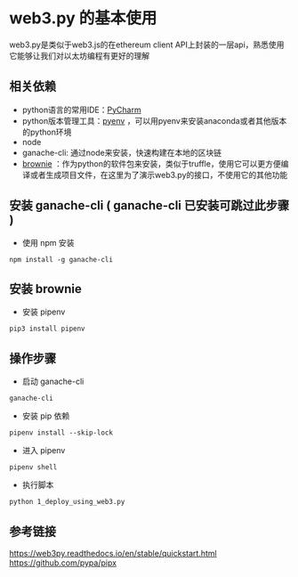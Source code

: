 # web3.py 的基本使用
web3.py是类似于web3.js的在ethereum client API上封装的一层api，熟悉使用它能够让我们对以太坊编程有更好的理解

## 相关依赖
- python语言的常用IDE：[PyCharm](https://www.jetbrains.com/pycharm/)
- python版本管理工具：[pyenv](https://github.com/pyenv/pyenv) ，可以用pyenv来安装anaconda或者其他版本的python环境
- node
- ganache-cli: 通过node来安装，快速构建在本地的区块链
- [brownie](https://eth-brownie.readthedocs.io/en/stable/toctree.html) ：作为python的软件包来安装，类似于truffle，使用它可以更方便编译或者生成项目文件，在这里为了演示web3.py的接口，不使用它的其他功能


## 安装 ganache-cli ( ganache-cli 已安装可跳过此步骤 )
- 使用 npm 安装 
```
npm install -g ganache-cli
```

## 安装 brownie
- 安装 pipenv
```
pip3 install pipenv
```

## 操作步骤
- 启动 ganache-cli
```
ganache-cli
```

- 安装 pip 依赖
```
pipenv install --skip-lock
```

- 进入 pipenv
```
pipenv shell
```

- 执行脚本
```
python 1_deploy_using_web3.py
```


## 参考链接
https://web3py.readthedocs.io/en/stable/quickstart.html  
https://github.com/pypa/pipx   
